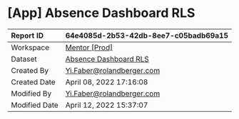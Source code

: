 



# [App] Absence Dashboard RLS

|Report ID|64e4085d-2b53-42db-8ee7-c05badb69a15|
| :--- | :--- |
|Workspace|[Mentor [Prod]](../Workspaces/Mentor-[Prod].md)|
|Dataset|[Absence Dashboard RLS](../Datasets/Absence-Dashboard-RLS.md)|
|Created By|Yi.Faber@rolandberger.com|
|Created Date|April 08, 2022 17:16:08|
|Modified By|Yi.Faber@rolandberger.com|
|Modified Date|April 12, 2022 15:37:07|
